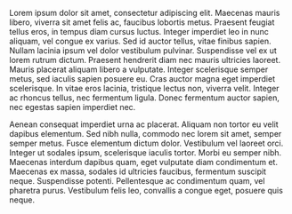 
Lorem ipsum dolor sit amet, consectetur adipiscing elit. Maecenas mauris libero, viverra sit amet felis ac, faucibus lobortis metus. Praesent feugiat tellus eros, in tempus diam cursus luctus. Integer imperdiet leo in nunc aliquam, vel congue ex varius. Sed id auctor tellus, vitae finibus sapien. Nullam lacinia ipsum vel dolor vestibulum pulvinar. Suspendisse vel ex ut lorem rutrum dictum. Praesent hendrerit diam nec mauris ultricies laoreet. Mauris placerat aliquam libero a vulputate. Integer scelerisque semper metus, sed iaculis sapien posuere eu. Cras auctor magna eget imperdiet scelerisque. In vitae eros lacinia, tristique lectus non, viverra velit. Integer ac rhoncus tellus, nec fermentum ligula. Donec fermentum auctor sapien, nec egestas sapien imperdiet nec.

Aenean consequat imperdiet urna ac placerat. Aliquam non tortor eu velit dapibus elementum. Sed nibh nulla, commodo nec lorem sit amet, semper semper metus. Fusce elementum dictum dolor. Vestibulum vel laoreet orci. Integer ut sodales ipsum, scelerisque iaculis tortor. Morbi eu semper nibh. Maecenas interdum dapibus quam, eget vulputate diam condimentum et. Maecenas ex massa, sodales id ultricies faucibus, fermentum suscipit neque. Suspendisse potenti. Pellentesque ac condimentum quam, vel pharetra purus. Vestibulum felis leo, convallis a congue eget, posuere quis neque.